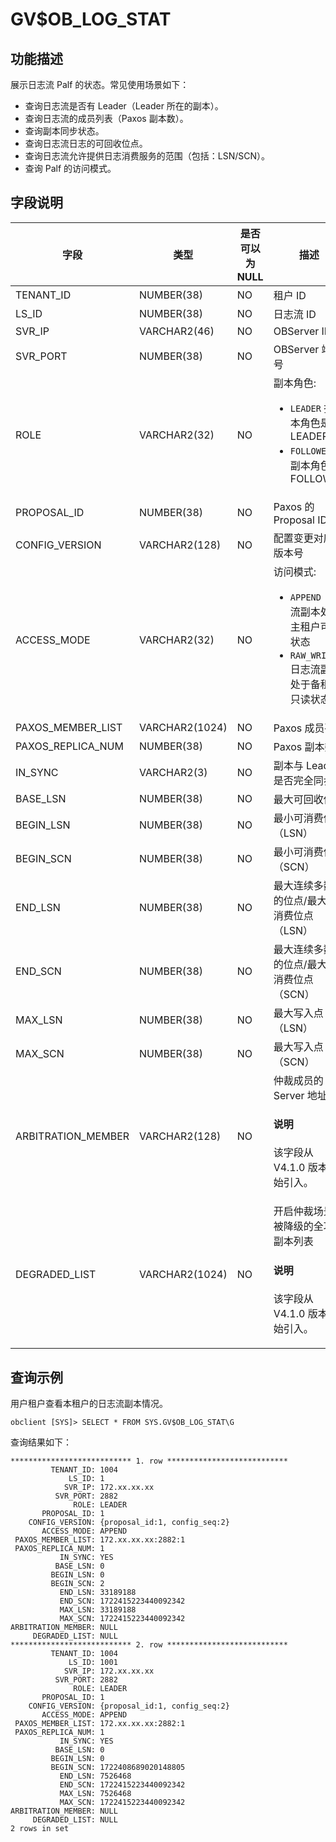 # GV$OB_LOG_STAT

## 功能描述

展示日志流 Palf 的状态。常见使用场景如下：

* 查询日志流是否有 Leader（Leader 所在的副本）。
* 查询日志流的成员列表（Paxos 副本数）。
* 查询副本同步状态。
* 查询日志流日志的可回收位点。
* 查询日志流允许提供日志消费服务的范围（包括：LSN/SCN）。
* 查询 Palf 的访问模式。

## 字段说明

| **字段** | **类型** | **是否可以为 NULL** | **描述** |
| --- | --- | --- | --- |
| TENANT_ID | NUMBER(38) | NO | 租户 ID |
| LS_ID | NUMBER(38) | NO | 日志流 ID |
| SVR_IP | VARCHAR2(46) | NO | OBServer IP |
| SVR_PORT | NUMBER(38) | NO | OBServer 端口号 |
| ROLE | VARCHAR2(32) | NO |副本角色: <ul><li> `LEADER` 指副本角色是 LEADER  </li><li>`FOLLOWER` 指副本角色是 FOLLOWER  </li></ul> |
| PROPOSAL_ID | NUMBER(38) | NO | Paxos 的 Proposal ID |
| CONFIG_VERSION | VARCHAR2(128) | NO | 配置变更对应的版本号 |
| ACCESS_MODE | VARCHAR2(32) | NO | 访问模式: <ul><li> `APPEND` 日志流副本处于主租户可写状态  </li><li> `RAW_WRITE` 日志流副本处于备租户只读状态 </li></ul>|
| PAXOS_MEMBER_LIST | VARCHAR2(1024) | NO | Paxos 成员列表 |
| PAXOS_REPLICA_NUM | NUMBER(38) | NO | Paxos 副本数 |
| IN_SYNC | VARCHAR2(3) | NO | 副本与 Leader 是否完全同步 |
| BASE_LSN | NUMBER(38) | NO | 最大可回收位点 |
| BEGIN_LSN | NUMBER(38) | NO | 最小可消费位点（LSN） |
| BEGIN_SCN | NUMBER(38) | NO | 最小可消费位点（SCN） |
| END_LSN | NUMBER(38) | NO | 最大连续多数派的位点/最大可消费位点（LSN） |
| END_SCN | NUMBER(38) | NO | 最大连续多数派的位点/最大可消费位点（SCN） |
| MAX_LSN | NUMBER(38) | NO | 最大写入点（LSN） |
| MAX_SCN | NUMBER(38) | NO | 最大写入点（SCN） |
| ARBITRATION_MEMBER | VARCHAR2(128) | NO | 仲裁成员的 Server 地址  <main id="notice" type='explain'><h4>说明</h4><p>该字段从 V4.1.0 版本开始引入。</p></main>  |
| DEGRADED_LIST | VARCHAR2(1024) | NO | 开启仲裁场景下被降级的全功能副本列表  <main id="notice" type='explain'><h4>说明</h4><p>该字段从 V4.1.0 版本开始引入。</p></main>  |

## 查询示例

用户租户查看本租户的日志流副本情况。

```shell
obclient [SYS]> SELECT * FROM SYS.GV$OB_LOG_STAT\G
```

查询结果如下：

```shell
*************************** 1. row ***************************
         TENANT_ID: 1004
             LS_ID: 1
            SVR_IP: 172.xx.xx.xx
          SVR_PORT: 2882
              ROLE: LEADER
       PROPOSAL_ID: 1
    CONFIG_VERSION: {proposal_id:1, config_seq:2}
       ACCESS_MODE: APPEND
 PAXOS_MEMBER_LIST: 172.xx.xx.xx:2882:1
 PAXOS_REPLICA_NUM: 1
           IN_SYNC: YES
          BASE_LSN: 0
         BEGIN_LSN: 0
         BEGIN_SCN: 2
           END_LSN: 33189188
           END_SCN: 1722415223440092342
           MAX_LSN: 33189188
           MAX_SCN: 1722415223440092342
ARBITRATION_MEMBER: NULL
     DEGRADED_LIST: NULL
*************************** 2. row ***************************
         TENANT_ID: 1004
             LS_ID: 1001
            SVR_IP: 172.xx.xx.xx
          SVR_PORT: 2882
              ROLE: LEADER
       PROPOSAL_ID: 1
    CONFIG_VERSION: {proposal_id:1, config_seq:2}
       ACCESS_MODE: APPEND
 PAXOS_MEMBER_LIST: 172.xx.xx.xx:2882:1
 PAXOS_REPLICA_NUM: 1
           IN_SYNC: YES
          BASE_LSN: 0
         BEGIN_LSN: 0
         BEGIN_SCN: 1722408689020148805
           END_LSN: 7526468
           END_SCN: 1722415223440092342
           MAX_LSN: 7526468
           MAX_SCN: 1722415223440092342
ARBITRATION_MEMBER: NULL
     DEGRADED_LIST: NULL
2 rows in set
```
